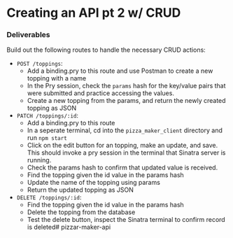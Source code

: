 # Creating an API pt 2 w/ CRUD

### Deliverables

Build out the following routes to handle the necessary CRUD actions:

- `POST /toppings`: 
    - Add a binding.pry to this route and use Postman to create a new topping with a name 
    - In the Pry session, check the `params` hash for the key/value pairs that were submitted and practice accessing the values. 
    - Create a new topping from the params, and return the newly created topping as JSON
- `PATCH /toppings/:id`:
    - Add a binding.pry to this route 
    - In a seperate terminal, cd into the `pizza_maker_client` directory and run `npm start`
    - Click on the edit button for an topping, make an update, and save. This should invoke a pry session in the terminal that Sinatra server is running. 
    - Check the params hash to confirm that updated value is received. 
    - Find the topping given the id value in the params hash 
    - Update the name of the topping using params
    - Return the updated topping as JSON
- `DELETE /toppings/:id`:
    - Find the topping given the id value in the params hash  
    - Delete the topping from the database
    - Test the delete button, inspect the Sinatra terminal to confirm record is deleted# pizzar-maker-api
